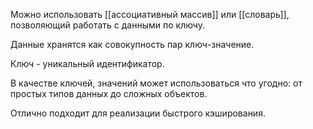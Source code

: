 Можно использовать [[ассоциативный массив]] или [[словарь]], позволяющий работать с данными по ключу.

Данные хранятся как совокупность пар ключ-значение.

Ключ - уникальный идентификатор.

В качестве ключей, значений может использоваться что угодно: от простых типов данных до сложных объектов.

Отлично подходит для реализации быстрого кэширования.